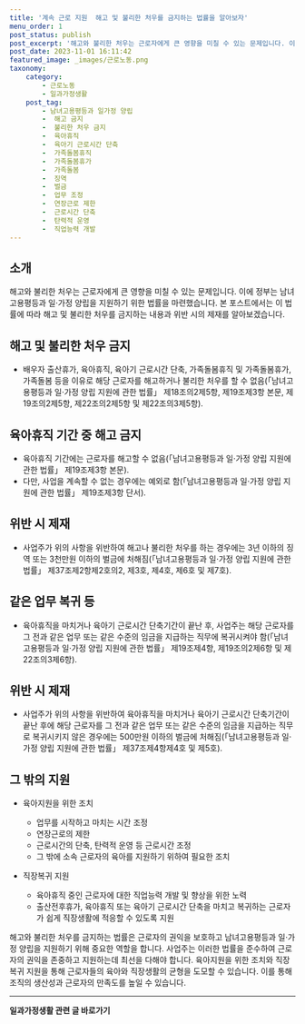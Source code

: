 ```yaml
---
title: '계속 근로 지원  해고 및 불리한 처우를 금지하는 법률을 알아보자'
menu_order: 1
post_status: publish
post_excerpt: '해고와 불리한 처우는 근로자에게 큰 영향을 미칠 수 있는 문제입니다. 이에 정부는 남녀고용평등과 일 가정 양립을 지원하기 위한 법률을 마련했습니다. 본 포스트에서는 이 법률에 따라 해고 및 불리한 처우를 금지하는 내용과 위반 시의 제재를 알아보겠습니다.'
post_date: 2023-11-01 16:11:42
featured_image: _images/근로노동.png
taxonomy:
    category:
        - 근로노동
        - 일과가정생활
    post_tag:
        - 남녀고용평등과 일가정 양립
        -  해고 금지
        -  불리한 처우 금지
        -  육아휴직
        -  육아기 근로시간 단축
        -  가족돌봄휴직
        -  가족돌봄휴가
        -  가족돌봄
        -  징역
        -  벌금
        -  업무 조정
        -  연장근로 제한
        -  근로시간 단축
        -  탄력적 운영
        -  직업능력 개발
---
```



## 소개
해고와 불리한 처우는 근로자에게 큰 영향을 미칠 수 있는 문제입니다. 이에 정부는 남녀고용평등과 일·가정 양립을 지원하기 위한 법률을 마련했습니다. 본 포스트에서는 이 법률에 따라 해고 및 불리한 처우를 금지하는 내용과 위반 시의 제재를 알아보겠습니다.

## 해고 및 불리한 처우 금지
- 배우자 출산휴가, 육아휴직, 육아기 근로시간 단축, 가족돌봄휴직 및 가족돌봄휴가, 가족돌봄 등을 이유로 해당 근로자를 해고하거나 불리한 처우를 할 수 없음(「남녀고용평등과 일·가정 양립 지원에 관한 법률」 제18조의2제5항, 제19조제3항 본문, 제19조의2제5항, 제22조의2제5항 및 제22조의3제5항).

## 육아휴직 기간 중 해고 금지
- 육아휴직 기간에는 근로자를 해고할 수 없음(「남녀고용평등과 일·가정 양립 지원에 관한 법률」 제19조제3항 본문).
- 다만, 사업을 계속할 수 없는 경우에는 예외로 함(「남녀고용평등과 일·가정 양립 지원에 관한 법률」 제19조제3항 단서).

## 위반 시 제재
- 사업주가 위의 사항을 위반하여 해고나 불리한 처우를 하는 경우에는 3년 이하의 징역 또는 3천만원 이하의 벌금에 처해짐(「남녀고용평등과 일·가정 양립 지원에 관한 법률」 제37조제2항제2호의2, 제3호, 제4호, 제6호 및 제7호).

## 같은 업무 복귀 등
- 육아휴직을 마치거나 육아기 근로시간 단축기간이 끝난 후, 사업주는 해당 근로자를 그 전과 같은 업무 또는 같은 수준의 임금을 지급하는 직무에 복귀시켜야 함(「남녀고용평등과 일·가정 양립 지원에 관한 법률」 제19조제4항, 제19조의2제6항 및 제22조의3제6항).

## 위반 시 제재
- 사업주가 위의 사항을 위반하여 육아휴직을 마치거나 육아기 근로시간 단축기간이 끝난 후에 해당 근로자를 그 전과 같은 업무 또는 같은 수준의 임금을 지급하는 직무로 복귀시키지 않은 경우에는 500만원 이하의 벌금에 처해짐(「남녀고용평등과 일·가정 양립 지원에 관한 법률」 제37조제4항제4호 및 제5호).

## 그 밖의 지원
- 육아지원을 위한 조치
  - 업무를 시작하고 마치는 시간 조정
  - 연장근로의 제한
  - 근로시간의 단축, 탄력적 운영 등 근로시간 조정
  - 그 밖에 소속 근로자의 육아를 지원하기 위하여 필요한 조치

- 직장복귀 지원
  - 육아휴직 중인 근로자에 대한 직업능력 개발 및 향상을 위한 노력
  - 출산전후휴가, 육아휴직 또는 육아기 근로시간 단축을 마치고 복귀하는 근로자가 쉽게 직장생활에 적응할 수 있도록 지원

해고와 불리한 처우를 금지하는 법률은 근로자의 권익을 보호하고 남녀고용평등과 일·가정 양립을 지원하기 위해 중요한 역할을 합니다. 사업주는 이러한 법률을 준수하여 근로자의 권익을 존중하고 지원하는데 최선을 다해야 합니다. 육아지원을 위한 조치와 직장복귀 지원을 통해 근로자들의 육아와 직장생활의 균형을 도모할 수 있습니다. 이를 통해 조직의 생산성과 근로자의 만족도를 높일 수 있습니다.
<!-- wp:separator -->
<hr class="wp-block-separator has-alpha-channel-opacity"/>
<!-- /wp:separator -->

<!-- wp:group {"backgroundColor":"base","layout":{"type":"constrained"}} -->
<div class="wp-block-group has-base-background-color has-background"><!-- wp:paragraph {"align":"center","fontSize":"medium"} -->
<p class="has-text-align-center has-large-font-size"><strong>일과가정생활 관련 글 바로가기</strong></p>
<!-- /wp:paragraph -->


<!-- wp:latest-posts
{"categories":[{"id":10918,"count":19,"description":"","link":"https://uknowlaw.com/category/%ec%9d%bc%ea%b3%bc%ea%b0%80%ec%a0%95%ec%83%9d%ed%99%9c/","name":"일과가정생활","slug":"일과가정생활","taxonomy":"category","parent":0,"meta":[],"_links":{"self":[{"href":"https://uknowlaw.com/wp-json/wp/v2/categories/10918"}],"collection":[{"href":"https://uknowlaw.com/wp-json/wp/v2/categories"}],"about":[{"href":"https://uknowlaw.com/wp-json/wp/v2/taxonomies/category"}],"wp:post_type":[{"href":"https://uknowlaw.com/wp-json/wp/v2/posts?categories=10918"}],"curies":[{"name":"wp","href":"https://api.w.org/{rel}","templated":true}]}}],"postsToShow":100,"excerptLength":28,"postLayout":"grid","columns":2,"featuredImageAlign":"left","featuredImageSizeSlug":"large","fontSize":18px} /--></div>
<!-- /wp:group -->